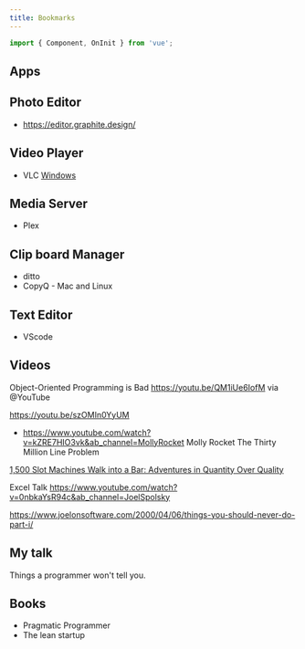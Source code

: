 ```yaml
---
title: Bookmarks
---
```



```js
import { Component, OnInit } from 'vue';

```




## Apps

## Photo Editor

- https://editor.graphite.design/

## Video Player

- VLC [Windows](https://ninite.com)

## Media Server

- Plex


## Clip board Manager
 - ditto
 - CopyQ - Mac and Linux

## Text Editor

- VScode


## Videos

Object-Oriented Programming is Bad https://youtu.be/QM1iUe6IofM via @YouTube 

https://youtu.be/szOMIn0YyUM


- https://www.youtube.com/watch?v=kZRE7HIO3vk&ab_channel=MollyRocket
Molly Rocket
The Thirty Million Line Problem 

[1,500 Slot Machines Walk into a Bar: Adventures in Quantity Over Quality](https://www.youtube.com/watch?v=E8Lhqri8tZk&ab_channel=GDC)


Excel Talk
https://www.youtube.com/watch?v=0nbkaYsR94c&ab_channel=JoelSpolsky


https://www.joelonsoftware.com/2000/04/06/things-you-should-never-do-part-i/

## My talk

Things a programmer won't tell you.


## Books
- Pragmatic Programmer
- The lean startup



